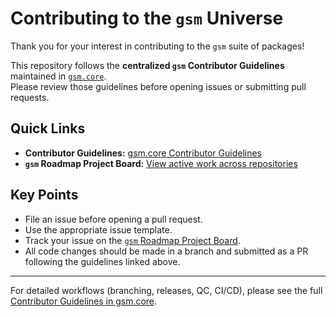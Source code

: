 # Contributing to the `gsm` Universe

Thank you for your interest in contributing to the `gsm` suite of packages!

This repository follows the **centralized `gsm` Contributor Guidelines** maintained in [`gsm.core`](https://gilead-biostats.github.io/gsm.core/CONTRIBUTING.html).  
Please review those guidelines before opening issues or submitting pull requests.

## Quick Links

- **Contributor Guidelines:** [gsm.core Contributor Guidelines](https://gilead-biostats.github.io/gsm.core/CONTRIBUTING.html)  
- **`gsm` Roadmap Project Board:** [View active work across repositories](https://github.com/orgs/Gilead-BioStats/projects/41)  

## Key Points

- File an issue before opening a pull request.  
- Use the appropriate issue template.  
- Track your issue on the [`gsm` Roadmap Project Board](https://github.com/orgs/Gilead-BioStats/projects/41).  
- All code changes should be made in a branch and submitted as a PR following the guidelines linked above.  

---
  
For detailed workflows (branching, releases, QC, CI/CD), please see the full [Contributor Guidelines in gsm.core](https://gilead-biostats.github.io/gsm.core/CONTRIBUTING.html).
